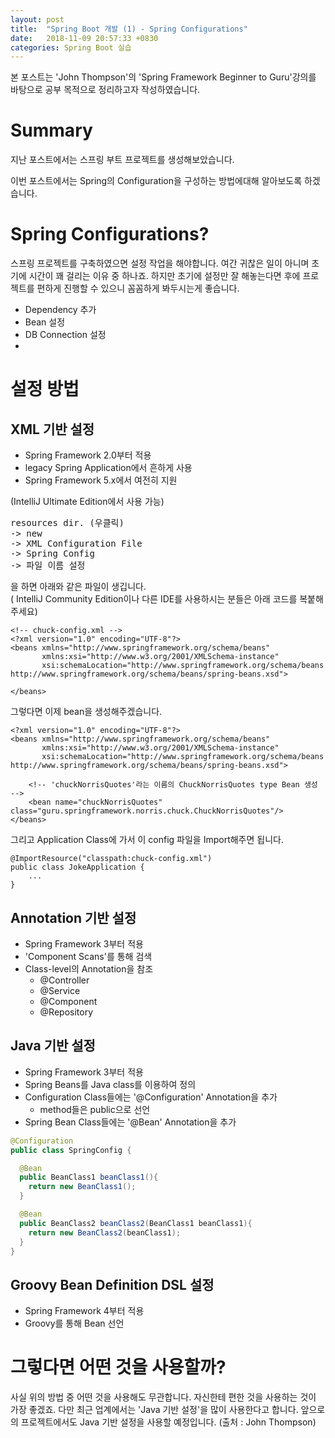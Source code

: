 ```yaml
---
layout: post
title:  "Spring Boot 개발 (1) - Spring Configurations"
date:   2018-11-09 20:57:33 +0830
categories: Spring Boot 실습
---
```


본 포스트는 'John Thompson'의 'Spring Framework Beginner to Guru'강의를 바탕으로 공부 목적으로 정리하고자 작성하였습니다.

# Summary
지난 포스트에서는 스프링 부트 프로젝트를 생성해보았습니다. 

이번 포스트에서는 Spring의 Configuration을 구성하는 방법에대해 알아보도록 하겠습니다.

# Spring Configurations?
스프링 프로젝트를 구축하였으면 설정 작업을 해야합니다. 여간 귀찮은 일이 아니며 초기에 시간이 꽤 걸리는 이유 중 하나죠. 하지만 초기에 설정만 잘 해놓는다면 후에 프로젝트를 편하게 진행할 수 있으니 꼼꼼하게 봐두시는게 좋습니다.
- Dependency 추가
- Bean 설정
- DB Connection 설정
- 

# 설정 방법
## XML 기반 설정
- Spring Framework 2.0부터 적용
- legacy Spring Application에서 흔하게 사용
- Spring Framework 5.x에서 여전히 지원

(IntelliJ Ultimate Edition에서 사용 가능)  
<pre>
resources dir. (우클릭) 
-> new 
-> XML Configuration File 
-> Spring Config 
-> 파일 이름 설정
</pre>
을 하면 아래와 같은 파일이 생깁니다.  
( IntelliJ Community Edition이나 다른 IDE를 사용하시는 분들은 아래 코드를 복붙해주세요)
```
<!-- chuck-config.xml -->
<?xml version="1.0" encoding="UTF-8"?>
<beans xmlns="http://www.springframework.org/schema/beans"
       xmlns:xsi="http://www.w3.org/2001/XMLSchema-instance"
       xsi:schemaLocation="http://www.springframework.org/schema/beans http://www.springframework.org/schema/beans/spring-beans.xsd">

</beans>
```

그렇다면 이제 bean을 생성해주겠습니다. 

```
<?xml version="1.0" encoding="UTF-8"?>
<beans xmlns="http://www.springframework.org/schema/beans"
       xmlns:xsi="http://www.w3.org/2001/XMLSchema-instance"
       xsi:schemaLocation="http://www.springframework.org/schema/beans http://www.springframework.org/schema/beans/spring-beans.xsd">

    <!-- 'chuckNorrisQuotes'라는 이름의 ChuckNorrisQuotes type Bean 생성 -->
    <bean name="chuckNorrisQuotes" class="guru.springframework.norris.chuck.ChuckNorrisQuotes"/>
</beans>
```

그리고 Application Class에 가서 이 config 파일을 Import해주면 됩니다.

```
@ImportResource("classpath:chuck-config.xml")
public class JokeApplication {
    ...
}
```

## Annotation 기반 설정
- Spring Framework 3부터 적용
- 'Component Scans'를 통해 검색
- Class-level의 Annotation을 참조
    - @Controller
    - @Service
    - @Component
    - @Repository

## Java 기반 설정
- Spring Framework 3부터 적용
- Spring Beans를 Java class를 이용하여 정의
- Configuration Class들에는 '@Configuration' Annotation을 추가
    - method들은 public으로 선언
- Spring Bean Class들에는 '@Bean' Annotation을 추가

```java
@Configuration
public class SpringConfig {

  @Bean
  public BeanClass1 beanClass1(){
    return new BeanClass1();
  }

  @Bean
  public BeanClass2 beanClass2(BeanClass1 beanClass1){
    return new BeanClass2(beanClass1);
  }
}
```

## Groovy Bean Definition DSL 설정
- Spring Framework 4부터 적용
- Groovy를 통해 Bean 선언


# 그렇다면 어떤 것을 사용할까?
사실 위의 방법 중 어떤 것을 사용해도 무관합니다. 자신한테 편한 것을 사용하는 것이 가장 좋겠죠.
다만 최근 업계에서는 'Java 기반 설정'을 많이 사용한다고 합니다. 앞으로의 프로젝트에서도 Java 기반 설정을 사용할 예정입니다.
(출처 : John Thompson)






